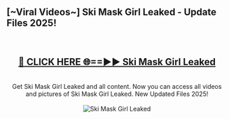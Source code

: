 <h2>[~Viral Videos~] Ski Mask Girl Leaked - Update Files 2025!</h2>
<br>
<div align="center">
<h2><a href="https://betterlinks.top/A2PfLJ" rel="nofollow">🔴 CLICK HERE 🌐==►► Ski Mask Girl Leaked</a></h2>
<br>
Get Ski Mask Girl Leaked and all content. Now you can access all videos and pictures of Ski Mask Girl Leaked. New Updated Files 2025!
<br>
<br>
<a href="https://betterlinks.top/A2PfLJ" rel="nofollow" data-target="animated-image.originalLink"><img src="https://i.ibb.co.com/WyWwxjT/player-gif2.gif" alt="Ski Mask Girl Leaked" style="max-width: 100%; display: inline-block;" data-target="animated-image.originalImage"></a>
</div>
<br>
